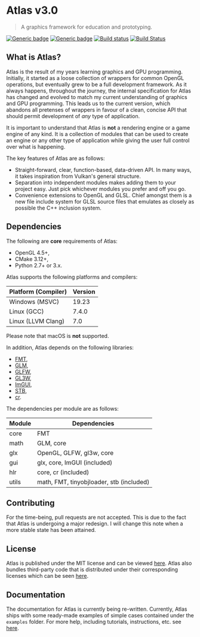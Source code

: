 # Atlas v3.0

> A graphics framework for education and prototyping.

[![Generic badge](https://img.shields.io/badge/License-MIT-blue.svg)](LICENSE)
[![Generic badge](https://img.shields.io/badge/Language-C++17-red.svg)](https://en.wikipedia.org/wiki/C%2B%2B17)
[![Build status](https://ci.appveyor.com/api/projects/status/anqkem3w8yq96wru?svg=true)](https://ci.appveyor.com/project/marovira/atlas)
[![Build Status](https://travis-ci.org/marovira/atlas.svg?branch=master)](https://travis-ci.org/marovira/atlas)

## What is Atlas?

Atlas is the result of my years learning graphics and GPU programming.
Initially, it started as a loose collection of wrappers for common OpenGL
operations, but eventually grew to be a full development framework. As it always
happens, throughout the journey, the internal specification for Atlas has
changed and evolved to match my current understanding of graphics and GPU
programming. This leads us to the current version, which abandons all pretenses
of wrappers in favour of a clean, concise API that should permit development of
*any* type of application.

It is important to understand that Atlas is **not** a rendering engine or a game
engine of any kind. It is a collection of modules that can be used to create an
engine or any other type of application while giving the user full control over
what is happening.

The key features of Atlas are as follows:

* Straight-forward, clear, function-based, data-driven API. In many ways, it
  takes inspiration from Vulkan's general structure. 
* Separation into independent modules makes adding them to your project easy.
  Just pick whichever modules you prefer and off you go.
* Convenience extensions to OpenGL and GLSL. Chief amongst them is a new file
  include system for GLSL source files that emulates as closely as possible the
  C++ inclusion system.

## Dependencies

The following are **core** requirements of Atlas:

* OpenGL 4.5+,
* CMake 3.12+,
* Python 2.7+ or 3.x.

Atlas supports the following platforms and compilers:

| Platform (Compiler) | Version |
| ------------------- | ------- |
| Windows (MSVC) | 19.23 |
| Linux (GCC) | 7.4.0 |
| Linux (LLVM Clang) | 7.0 |

Please note that macOS is **not** supported.

In addition, Atlas depends on the following libraries:

* [FMT](https://github.com/fmtlib/fmt),
* [GLM](https://github.com/g-truc/glm),
* [GLFW](https://github.com/glfw/glfw),
* [GL3W](https://github.com/marovira/gl3w),
* [ImGUI](https://github.com/ocornut/imgui),
* [STB](https://github.com/nothings/stb),
* [cr](https://github.com/fungos/cr).

The dependencies per module are as follows:

| Module | Dependencies |
| ------ | ------------ |
| core | FMT |
| math | GLM, core |
| glx | OpenGL, GLFW, gl3w, core |
| gui | glx, core, ImGUI (included) |
| hlr | core, cr (included) |
| utils | math, FMT, tinyobjloader, stb (included) | 

## Contributing

For the time-being, pull requests are not accepted. This is due to the fact that
Atlas is undergoing a major redesign. I will change this note when a more stable
state has been attained.

## License

Atlas is published under the MIT license and can be viewed
[here](https://github.com/marovira/atlas/blob/master/LICENSE). Atlas also
bundles third-party code that is distributed under their corresponding licenses
which can be seen
[here](https://github.com/marovira/atlas/blob/master/LICENSE-3RD-PARTY).

## Documentation

The documentation for Atlas is currently being re-written. Currently, Atlas
ships with some ready-made examples of simple cases contained under the
`examples` folder. For more help, including tutorials, instructions, etc. see
[here](https://marovira.github.io/atlas/).
